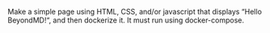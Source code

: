 Make a simple page using HTML, CSS, and/or javascript that displays “Hello BeyondMD!“, and then dockerize it. It must run using docker-compose.